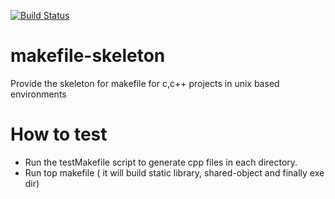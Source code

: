 [![Build Status](https://travis-ci.org/saanvijay/makefile-skeleton.svg?branch=master)](https://travis-ci.org/saanvijay/makefile-skeleton)
# makefile-skeleton
Provide the skeleton for makefile for c,c++ projects in unix based environments

# How to test
* Run the testMakefile script to generate cpp files in each directory.
* Run top makefile ( it will build static library, shared-object and finally exe dir)
